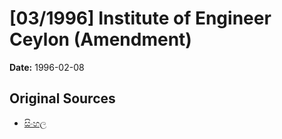 # [03/1996] Institute of Engineer Ceylon (Amendment)

**Date:** 1996-02-08

## Original Sources

- [සිංහල](https://documents.gov.lk/view/acts/1996/2/03-1996_S.pdf)
